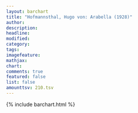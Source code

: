 ```yaml
---
layout: barchart
title: "Hofmannsthal, Hugo von: Arabella (1928)"
author:
description:
headline:
modified:
category:
tags:
imagefeature: 
mathjax: 
chart: 
comments: true
featured: false
list: false
amounttsv: 210.tsv
---
```

{% include barchart.html %}
